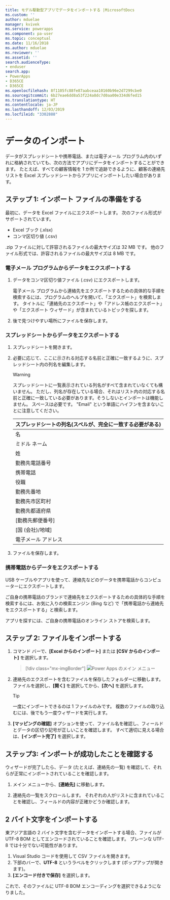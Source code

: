 ```yaml
---
title: モデル駆動型アプリでデータをインポートする |MicrosoftDocs
ms.custom: ''
author: mduelae
manager: kvivek
ms.service: powerapps
ms.component: pa-user
ms.topic: conceptual
ms.date: 11/16/2018
ms.author: mduelae
ms.reviewer: ''
ms.assetid: ''
search.audienceType:
- enduser
search.app:
- PowerApps
- D365CE
- D365CE
ms.openlocfilehash: 8f1105fc88fe87aabceaa10160b96e2d7299cbe0
ms.sourcegitcommit: 6b27eae6dd8a53f224a8dc7d0aa00e334d6fed15
ms.translationtype: HT
ms.contentlocale: ja-JP
ms.lasthandoff: 12/03/2019
ms.locfileid: "3302888"
---
```

# <a name="import-data"></a>データのインポート

データがスプレッドシートや携帯電話、または電子メール プログラム内のいずれに格納されていても、次の方法でアプリにデータをインポートすることができます。 たとえば、すべての顧客情報を 1 か所で追跡できるように、顧客の連絡先リストを Excel スプレッドシートからアプリにインポートしたい場合があります。
  
## <a name="step-1-get-your-import-file-ready"></a>ステップ 1: インポート ファイルの準備をする  
最初に、データを Excel ファイルにエクスポートします。 次のファイル形式がサポートされています。
 - Excel ブック (.xlsx)
 - コンマ区切り値 (.csv)
  
.zip ファイルに対して許容されるファイルの最大サイズは 32 MB です。 他のファイル形式では、許容されるファイルの最大サイズは 8 MB です。  
  
### <a name="export-data-from-an-email-program"></a>電子メール プログラムからデータをエクスポートする  
  
1.  データをコンマ区切り値ファイル (.csv) にエクスポートします。  
  
     電子メール プログラムから連絡先をエクスポートするための具体的な手順を検索するには、プログラムのヘルプを開いて、「エクスポート」を検索します。 タイトルに「連絡先のエクスポート」や「アドレス帳のエクスポート」や「エクスポート ウィザード」が含まれているトピックを探します。  
  
2.  後で見つけやすい場所にファイルを保存します。  
  
### <a name="export-data-from-a-spreadsheet"></a>スプレッドシートからデータをエクスポートする  
  
1.  スプレッドシートを開きます。  
  
2.  必要に応じて、ここに示される対応する名前と正確に一致するように、スプレッドシート内の列名を編集します。  
  
    > [!WARNING]
    > スプレッドシートに一覧表示されている列名がすべて含まれていなくても構いません。 ただし、列名が存在している場合、それはリスト内の対応する名前と正確に一致している必要があります。そうしないとインポートは機能しません。 スペースは必要です。 "Email" という単語にハイフンを含まないことに注意してください。  

    |**スプレッドシートの列名(スペルが、完全に一致する必要がある)**|
    |---------|
    |名|  
    |ミドル ネーム|  
    |姓|  
    |勤務先電話番号|  
    |携帯電話|  
    |役職|  
    |勤務先番地|  
    |勤務先市区町村|  
    |勤務先都道府県|  
    |[勤務先郵便番号]|  
    |[国 (会社)/地域]|  
    |電子メール アドレス|  
  
3.  ファイルを保存します。  
  
### <a name="export-data-from-your-phone"></a>携帯電話からデータをエクスポートする  

USB ケーブルやアプリを使って、連絡先などのデータを携帯電話からコンピューターにエクスポートします。
  
ご自身の携帯電話のブランドで連絡先をエクスポートするための具体的な手順を検索するには、お気に入りの検索エンジン (Bing など) で「携帯電話から連絡先をエクスポートする」と検索します。  
  
アプリを探すには、ご自身の携帯電話のオンライン ストアを検索します。  
  
## <a name="step-2-import-the-file"></a>ステップ 2: ファイルをインポートする 
  
1. コマンド バーで、**[Excel からのインポート]** または **[CSV からのインポート]** を選択します。

   > [!div class="mx-imgBorder"]
   > ![Power Apps のメイン メニュー](media/import.png "Power Apps のメイン メニュー")
  
2. 連絡先のエクスポートを含むファイルを保存したフォルダーに移動します。 ファイルを選択し、**[開く]** を選択してから、**[次へ]** を選択します。  
  
   > [!TIP]
   > 一度にインポートできるのは 1 ファイルのみです。 複数のファイルの取り込むには、後でもう一度ウィザードを実行します。
   
3. **[マッピングの確認]** オプションを使って、ファイル名を確認し、フィールドとデータの区切り記号が正しいことを確認します。 すべて適切に見える場合は、**[インポート完了]** を選択します。  
 
## <a name="step-3-check-that-the-import-is-successful"></a>ステップ3: インポートが成功したことを確認する

ウィザードが完了したら、データ (たとえば、連絡先の一覧) を確認して、それらが正常にインポートされていることを確認します。  
  
1. メイン メニューから、**[連絡先]** に移動します。
  
2. 連絡先の一覧をスクロールします。 それぞれの人がリストに含まれていることを確認し、フィールドの内容が正確かどうか確認します。

## <a name="import-double-byte-characters"></a>2 バイト文字をインポートする 

東アジア言語の 2 バイト文字を含むデータをインポートする場合、ファイルが UTF-8 BOM としてエンコードされていることを確認します。 プレーンな UTF-8 では十分でない可能性があります。

1. Visual Studio コードを使用して CSV ファイルを開きます。
2. 下部のバーで、**UTF-8** というラベルをクリックします (ポップアップが開きます)。 
3. **[エンコード付きで保存]** を選択します。 

これで、そのファイルに UTF-8 BOM エンコーディングを選択できるようになりました。

